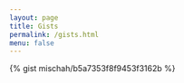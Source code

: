 ```yaml
---
layout: page
title: Gists
permalink: /gists.html
menu: false
---
```


{% gist mischah/b5a7353f8f9453f3162b %}
